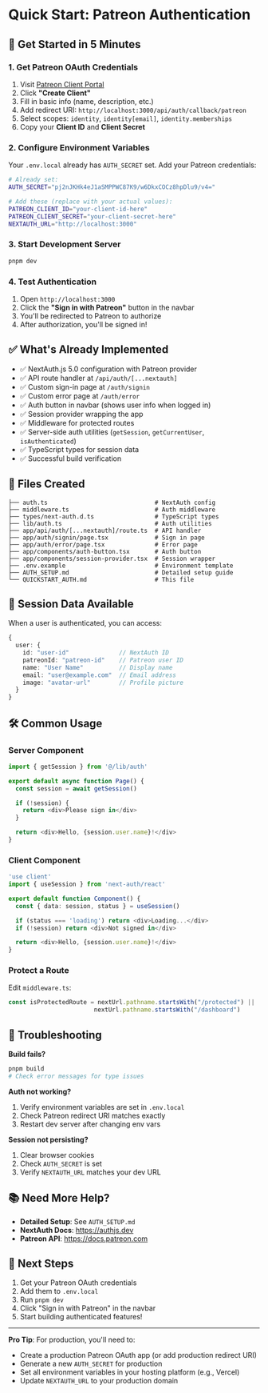 # Quick Start: Patreon Authentication

## 🚀 Get Started in 5 Minutes

### 1. Get Patreon OAuth Credentials

1. Visit [Patreon Client Portal](https://www.patreon.com/portal/registration/register-clients)
2. Click **"Create Client"**
3. Fill in basic info (name, description, etc.)
4. Add redirect URI: `http://localhost:3000/api/auth/callback/patreon`
5. Select scopes: `identity`, `identity[email]`, `identity.memberships`
6. Copy your **Client ID** and **Client Secret**

### 2. Configure Environment Variables

Your `.env.local` already has `AUTH_SECRET` set. Add your Patreon credentials:

```bash
# Already set:
AUTH_SECRET="pj2nJKHk4eJ1aSMPPWC87K9/w6DkxCOCz8hpDlu9/v4="

# Add these (replace with your actual values):
PATREON_CLIENT_ID="your-client-id-here"
PATREON_CLIENT_SECRET="your-client-secret-here"
NEXTAUTH_URL="http://localhost:3000"
```

### 3. Start Development Server

```bash
pnpm dev
```

### 4. Test Authentication

1. Open `http://localhost:3000`
2. Click the **"Sign in with Patreon"** button in the navbar
3. You'll be redirected to Patreon to authorize
4. After authorization, you'll be signed in!

## ✅ What's Already Implemented

- ✅ NextAuth.js 5.0 configuration with Patreon provider
- ✅ API route handler at `/api/auth/[...nextauth]`
- ✅ Custom sign-in page at `/auth/signin`
- ✅ Custom error page at `/auth/error`
- ✅ Auth button in navbar (shows user info when logged in)
- ✅ Session provider wrapping the app
- ✅ Middleware for protected routes
- ✅ Server-side auth utilities (`getSession`, `getCurrentUser`, `isAuthenticated`)
- ✅ TypeScript types for session data
- ✅ Successful build verification

## 📁 Files Created

```
├── auth.ts                              # NextAuth config
├── middleware.ts                        # Auth middleware
├── types/next-auth.d.ts                 # TypeScript types
├── lib/auth.ts                          # Auth utilities
├── app/api/auth/[...nextauth]/route.ts  # API handler
├── app/auth/signin/page.tsx             # Sign in page
├── app/auth/error/page.tsx              # Error page
├── app/components/auth-button.tsx       # Auth button
├── app/components/session-provider.tsx  # Session wrapper
├── .env.example                         # Environment template
├── AUTH_SETUP.md                        # Detailed setup guide
└── QUICKSTART_AUTH.md                   # This file
```

## 🔐 Session Data Available

When a user is authenticated, you can access:

```typescript
{
  user: {
    id: "user-id"              // NextAuth ID
    patreonId: "patreon-id"    // Patreon user ID
    name: "User Name"          // Display name
    email: "user@example.com"  // Email address
    image: "avatar-url"        // Profile picture
  }
}
```

## 🛠️ Common Usage

### Server Component

```typescript
import { getSession } from '@/lib/auth'

export default async function Page() {
  const session = await getSession()

  if (!session) {
    return <div>Please sign in</div>
  }

  return <div>Hello, {session.user.name}!</div>
}
```

### Client Component

```typescript
'use client'
import { useSession } from 'next-auth/react'

export default function Component() {
  const { data: session, status } = useSession()

  if (status === 'loading') return <div>Loading...</div>
  if (!session) return <div>Not signed in</div>

  return <div>Hello, {session.user.name}!</div>
}
```

### Protect a Route

Edit `middleware.ts`:

```typescript
const isProtectedRoute = nextUrl.pathname.startsWith("/protected") ||
                        nextUrl.pathname.startsWith("/dashboard")
```

## 🚨 Troubleshooting

**Build fails?**
```bash
pnpm build
# Check error messages for type issues
```

**Auth not working?**
1. Verify environment variables are set in `.env.local`
2. Check Patreon redirect URI matches exactly
3. Restart dev server after changing env vars

**Session not persisting?**
1. Clear browser cookies
2. Check `AUTH_SECRET` is set
3. Verify `NEXTAUTH_URL` matches your dev URL

## 📚 Need More Help?

- **Detailed Setup**: See `AUTH_SETUP.md`
- **NextAuth Docs**: https://authjs.dev
- **Patreon API**: https://docs.patreon.com

## 🎯 Next Steps

1. Get your Patreon OAuth credentials
2. Add them to `.env.local`
3. Run `pnpm dev`
4. Click "Sign in with Patreon" in the navbar
5. Start building authenticated features!

---

**Pro Tip**: For production, you'll need to:
- Create a production Patreon OAuth app (or add production redirect URI)
- Generate a new `AUTH_SECRET` for production
- Set all environment variables in your hosting platform (e.g., Vercel)
- Update `NEXTAUTH_URL` to your production domain
